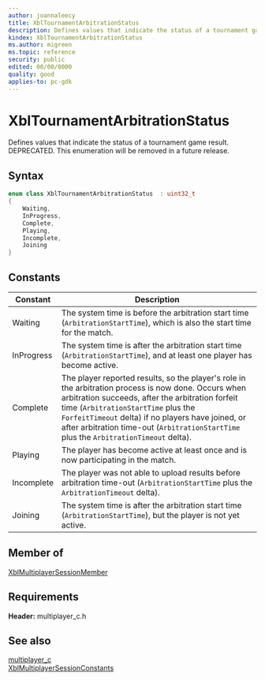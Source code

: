 ```yaml
---
author: joannaleecy
title: XblTournamentArbitrationStatus
description: Defines values that indicate the status of a tournament game result. DEPRECATED. This enumeration will be removed in a future release.
kindex: XblTournamentArbitrationStatus
ms.author: migreen
ms.topic: reference
security: public
edited: 00/00/0000
quality: good
applies-to: pc-gdk
---
```


# XblTournamentArbitrationStatus  

Defines values that indicate the status of a tournament game result. DEPRECATED. This enumeration will be removed in a future release.    

## Syntax  
  
```cpp
enum class XblTournamentArbitrationStatus  : uint32_t  
{  
    Waiting,  
    InProgress,  
    Complete,  
    Playing,  
    Incomplete,  
    Joining  
}  
```  
  
## Constants  
  
| Constant | Description |
| --- | --- |
| Waiting | The system time is before the arbitration start time (`ArbitrationStartTime`), which is also the start time for the match. |  
| InProgress | The system time is after the arbitration start time (`ArbitrationStartTime`), and at least one player has become active. |  
| Complete | The player reported results, so the player's role in the arbitration process is now done. Occurs when arbitration succeeds, after the arbitration forfeit time (`ArbitrationStartTime` plus the `ForfeitTimeout` delta) if no players have joined, or after arbitration time-out (`ArbitrationStartTime` plus the `ArbitrationTimeout` delta). |  
| Playing | The player has become active at least once and is now participating in the match. |  
| Incomplete | The player was not able to upload results before arbitration time-out (`ArbitrationStartTime` plus the `ArbitrationTimeout` delta). |  
| Joining | The system time is after the arbitration start time (`ArbitrationStartTime`), but the player is not yet active. |  
  
## Member of
  
[XblMultiplayerSessionMember](../structs/xblmultiplayersessionmember.md)
  
## Requirements  
  
**Header:** multiplayer_c.h
  
## See also  
[multiplayer_c](../multiplayer_c_members.md)  
[XblMultiplayerSessionConstants](../structs/xblmultiplayersessionconstants.md)
  
  